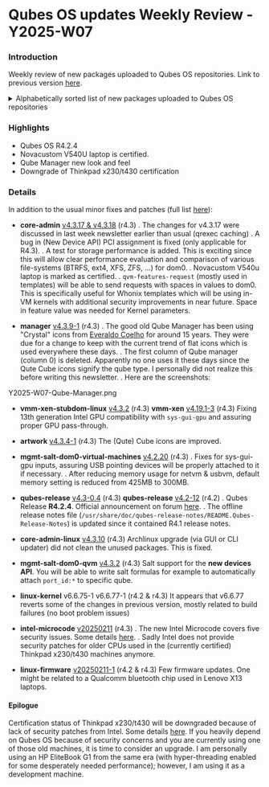 # Qubes OS updates Weekly Review - Y2025-W07

### Introduction

Weekly review of new packages uploaded to Qubes OS repositories. Link to previous version [here](https://forum.qubes-os.org/t/qubes-os-updates-weekly-review-y2025-w06/32159).

<details>
<summary>Alphabetically sorted list of new packages uploaded to Qubes OS repositories</summary>

```bash
amd-gpu-firmware-20250211-1.fc37.noarch.rpm
amd-gpu-firmware-20250211-1.fc41.noarch.rpm
amd-ucode-firmware-20250211-1.fc37.noarch.rpm
amd-ucode-firmware-20250211-1.fc41.noarch.rpm
atheros-firmware-20250211-1.fc37.noarch.rpm
atheros-firmware-20250211-1.fc41.noarch.rpm
brcmfmac-firmware-20250211-1.fc37.noarch.rpm
brcmfmac-firmware-20250211-1.fc41.noarch.rpm
cirrus-audio-firmware-20250211-1.fc37.noarch.rpm
cirrus-audio-firmware-20250211-1.fc41.noarch.rpm
dvb-firmware-20250211-1.fc37.noarch.rpm
dvb-firmware-20250211-1.fc41.noarch.rpm
intel-audio-firmware-20250211-1.fc37.noarch.rpm
intel-audio-firmware-20250211-1.fc41.noarch.rpm
intel-gpu-firmware-20250211-1.fc37.noarch.rpm
intel-gpu-firmware-20250211-1.fc41.noarch.rpm
intel-vsc-firmware-20250211-1.fc37.noarch.rpm
intel-vsc-firmware-20250211-1.fc41.noarch.rpm
iwlegacy-firmware-20250211-1.fc37.noarch.rpm
iwlegacy-firmware-20250211-1.fc41.noarch.rpm
iwlwifi-dvm-firmware-20250211-1.fc37.noarch.rpm
iwlwifi-dvm-firmware-20250211-1.fc41.noarch.rpm
iwlwifi-mvm-firmware-20250211-1.fc37.noarch.rpm
iwlwifi-mvm-firmware-20250211-1.fc41.noarch.rpm
kernel-6.6.75-1.qubes.fc37.x86_64.rpm
kernel-6.6.75-1.qubes.fc41.x86_64.rpm
kernel-6.6.77-1.qubes.fc37.x86_64.rpm
kernel-6.6.77-1.qubes.fc41.x86_64.rpm
kernel-devel-6.6.75-1.qubes.fc37.x86_64.rpm
kernel-devel-6.6.75-1.qubes.fc41.x86_64.rpm
kernel-devel-6.6.77-1.qubes.fc37.x86_64.rpm
kernel-devel-6.6.77-1.qubes.fc41.x86_64.rpm
kernel-modules-6.6.75-1.qubes.fc37.x86_64.rpm
kernel-modules-6.6.75-1.qubes.fc41.x86_64.rpm
kernel-modules-6.6.77-1.qubes.fc37.x86_64.rpm
kernel-modules-6.6.77-1.qubes.fc41.x86_64.rpm
kernel-qubes-vm-6.6.75-1.qubes.fc37.x86_64.rpm
kernel-qubes-vm-6.6.75-1.qubes.fc41.x86_64.rpm
kernel-qubes-vm-6.6.77-1.qubes.fc37.x86_64.rpm
kernel-qubes-vm-6.6.77-1.qubes.fc41.x86_64.rpm
libertas-firmware-20250211-1.fc37.noarch.rpm
libertas-firmware-20250211-1.fc41.noarch.rpm
linux-firmware-20250211-1.fc37.noarch.rpm
linux-firmware-20250211-1.fc41.noarch.rpm
linux-firmware-whence-20250211-1.fc37.noarch.rpm
linux-firmware-whence-20250211-1.fc41.noarch.rpm
liquidio-firmware-20250211-1.fc37.noarch.rpm
liquidio-firmware-20250211-1.fc41.noarch.rpm
microcode_ctl-2.1.20250211-58.qubes1.fc37.x86_64.rpm
microcode_ctl-2.1.20250211-58.qubes1.fc41.x86_64.rpm
mlxsw_spectrum-firmware-20250211-1.fc37.noarch.rpm
mlxsw_spectrum-firmware-20250211-1.fc41.noarch.rpm
mrvlprestera-firmware-20250211-1.fc37.noarch.rpm
mrvlprestera-firmware-20250211-1.fc41.noarch.rpm
mt7xxx-firmware-20250211-1.fc37.noarch.rpm
mt7xxx-firmware-20250211-1.fc41.noarch.rpm
netronome-firmware-20250211-1.fc37.noarch.rpm
netronome-firmware-20250211-1.fc41.noarch.rpm
nvidia-gpu-firmware-20250211-1.fc37.noarch.rpm
nvidia-gpu-firmware-20250211-1.fc41.noarch.rpm
nxpwireless-firmware-20250211-1.fc37.noarch.rpm
nxpwireless-firmware-20250211-1.fc41.noarch.rpm
python3-xen-4.17.5-6.fc37.x86_64.rpm
qcom-firmware-20250211-1.fc37.noarch.rpm
qcom-firmware-20250211-1.fc41.noarch.rpm
qed-firmware-20250211-1.fc37.noarch.rpm
qed-firmware-20250211-1.fc41.noarch.rpm
qubes-artwork_4.3.4-1+deb12u1_amd64.deb
qubes-artwork_4.3.4-1+deb13u1_amd64.deb
qubes-artwork-4.3.4-1.fc40.noarch.rpm
qubes-artwork-4.3.4-1.fc41.noarch.rpm
qubes-artwork_4.3.4-1+jammy1_amd64.deb
qubes-artwork_4.3.4-1+noble1_amd64.deb
qubes-artwork-anaconda-4.3.4-1.fc40.noarch.rpm
qubes-artwork-anaconda-4.3.4-1.fc41.noarch.rpm
qubes-artwork-efi-4.3.4-1.fc40.noarch.rpm
qubes-artwork-efi-4.3.4-1.fc41.noarch.rpm
qubes-artwork-plymouth-4.3.4-1.fc40.noarch.rpm
qubes-artwork-plymouth-4.3.4-1.fc41.noarch.rpm
qubes-core-dom0-4.2.36-1.fc37.noarch.rpm
qubes-core-dom0-4.3.17-1.fc41.noarch.rpm
qubes-core-dom0-linux-4.3.10-1.fc41.x86_64.rpm
qubes-core-dom0-linux-kernel-install-4.3.10-1.fc41.x86_64.rpm
qubes-core-dom0-vaio-fixes-4.3.10-1.fc41.x86_64.rpm
qubes-mgmt-salt-dom0-qvm-4.3.2-1.fc41.noarch.rpm
qubes-mgmt-salt-dom0-virtual-machines-4.2.20-1.fc41.noarch.rpm
qubes-release-4.2-12.fc37.noarch.rpm
qubes-release-4.3-0.4.fc41.noarch.rpm
qubes-release-notes-4.2-12.fc37.noarch.rpm
qubes-release-notes-4.3-0.4.fc41.noarch.rpm
qubes-vm-xen-4.17.5-6-x86_64.pkg.tar.zst
realtek-firmware-20250211-1.fc37.noarch.rpm
realtek-firmware-20250211-1.fc41.noarch.rpm
tiwilink-firmware-20250211-1.fc37.noarch.rpm
tiwilink-firmware-20250211-1.fc41.noarch.rpm
xen-4.17.5-6.fc37.x86_64.rpm
xen-devel-4.17.5-6.fc37.x86_64.rpm
xen-doc-4.17.5-6.fc37.noarch.rpm
xen-hypervisor-4.17.5-6.fc37.x86_64.rpm
xen-libs-4.17.5-6.fc37.x86_64.rpm
xen-licenses-4.17.5-6.fc37.x86_64.rpm
xen-runtime-4.17.5-6.fc37.x86_64.rpm
```
</details>

### Highlights
- Qubes OS R4.2.4
- Novacustom V540U laptop is certified.
- Qube Manager new look and feel
- Downgrade of Thinkpad x230/t430 certification

### Details
In addition to the usual minor fixes and patches (full list [here](https://github.com/QubesOS/updates-status/issues?q=is%3Aissue%20created%3A2025-02-10..2025-02-16%20)):

* **core-admin** [v4.3.17 & v4.3.18](https://github.com/QubesOS/qubes-core-admin/compare/v4.3.17...v4.3.18) (r4.3)
. The changes for v4.3.17 were discussed in last week newsletter earlier than usual (qrexec caching)
. A bug in (New Device API) PCI assignment is fixed (only applicable for R4.3).
. A test for storage performance is added. This is exciting since this will allow clear performance evaluation and comparison of various file-systems (BTRFS, ext4, XFS, ZFS, ...) for dom0.
. Novacustom V540u laptop is marked as certified.
. `qvm-features-request` (mostly used in templates) will be able to send requests with spaces in values to dom0. This is specifically useful for Whonix templates which will be using in-VM kernels with additional security improvements in near future. Space in feature value was needed for Kernel parameters.

* **manager** [v4.3.9-1](https://github.com/QubesOS/qubes-manager/compare/v4.3.8-1...v4.3.9-1) (r4.3)
. The good old Qube Manager has been using "Crystal" icons from [Everaldo Coelho](https://en.wikipedia.org/wiki/Everaldo_Coelho) for around 15 years. They were due for a change to keep with the current trend of flat icons which is used everywhere these days.
. The first column of Qube manager (column 0) is deleted. Apparently no one uses it these days since the Qute Cube icons signify the qube type. I personally did not realize this before writing this newsletter.
. Here are the screenshots:

Y2025-W07-Qube-Manager.png

* **vmm-xen-stubdom-linux** [v4.3.2](https://github.com/QubesOS/qubes-vmm-xen-stubdom-linux/compare/v4.3.1...v4.3.2) (r4.3)
  **vmm-xen** [v4.19.1-3](https://github.com/QubesOS/qubes-vmm-xen/compare/v4.19.1-2...v4.19.1-3) (r4.3)
  Fixing 13th generation Intel GPU compatibility with `sys-gui-gpu` and assuring proper GPU pass-through.

* **artwork** [v4.3.4-1](https://github.com/QubesOS/qubes-artwork/compare/v4.3.3-1...v4.3.4-1) (r4.3)
  The (Qute) Cube icons are improved.

* **mgmt-salt-dom0-virtual-machines** [v4.2.20](https://github.com/QubesOS/qubes-mgmt-salt-dom0-virtual-machines/compare/v4.2.19...v4.2.20) (r4.3)
. Fixes for sys-gui-gpu inputs, assuring USB pointing devices will be properly attached to it if necessary.
. After reducing memory usage for netvm & usbvm, default memory setting is reduced from 425MB to 300MB.

* **qubes-release** [v4.3-0.4](https://github.com/QubesOS/qubes-qubes-release/compare/v4.3-0.3...v4.3-0.4) (r4.3)
  **qubes-release** [v4.2-12](https://github.com/QubesOS/qubes-qubes-release/compare/v4.2-11...v4.2-12) (r4.2)
. Qubes Release **R4.2.4**.  Official announcement on forum [here](https://github.com/QubesOS/qubes-qubes-release/compare/v4.2-11...v4.2-12).
. The offline release notes file (`/usr/share/doc/qubes-release-notes/README.Qubes-Release-Notes`) is updated since it contained R4.1 release notes.

* **core-admin-linux** [v4.3.10](https://github.com/QubesOS/qubes-core-admin-linux/compare/v4.3.9...v4.3.10) (r4.3)
  Archlinux upgrade (via GUI or CLI updater) did not clean the unused packages. This is fixed.

* **mgmt-salt-dom0-qvm** [v4.3.2](https://github.com/QubesOS/qubes-mgmt-salt-dom0-qvm/compare/v4.3.1...v4.3.2) (r4.3)
  Salt support for the **new devices API**. You will be able to write salt formulas for example to automatically attach `port_id:*` to specific qube.

* **linux-kernel** v6.6.75-1 v6.6.77-1 (r4.2 & r4.3)
  It appears that v6.6.77 reverts some of the changes in previous version, mostly related to build failures (no boot problem issues)

* **intel-microcode** [v20250211](https://github.com/QubesOS/qubes-intel-microcode/compare/v20241112...v20250211) (r4.3)
. The new Intel Microcode covers five security issues. Some details [here](https://www.phoronix.com/news/Intel-Microcode-20250211).
. Sadly Intel does not provide security patches for older CPUs used in the (currently certified) Thinkpad x230/t430 machines anymore.

* **linux-firmware** [v20250211-1](https://github.com/QubesOS/qubes-linux-firmware/compare/v20250109-1...v20250211-1) (r4.2 & r4.3)
  Few firmware updates. One might be related to a Qualcomm bluetooth chip used in Lenovo X13 laptops.

#### Epilogue
Certification status of Thinkpad x230/t430 will be downgraded because of lack of security patches from Intel. Some details [here](https://github.com/QubesOS/qubes-issues/issues/9782). If you heavily depend on Qubes OS because of security concerns and you are currently using one of those old machines, it is time to consider an upgrade. I am personally using an HP EliteBook G1 from the same era (with hyper-threading enabled for some desperately needed performance); however, I am using it as a development machine.
